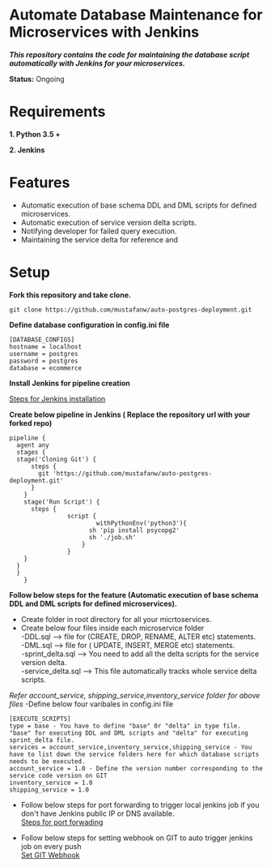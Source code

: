 # Automate Database Maintenance for Microservices with Jenkins
***This repository contains the code for maintaining the database script automatically with Jenkins for your microservices.***

**Status:** Ongoing

# Requirements
**1. Python 3.5 +**

**2. Jenkins**

Features
=========================

- Automatic execution of base schema DDL and DML scripts for defined microservices.
- Automatic execution of service version delta scripts.
- Notifying developer for failed query execution.
- Maintaining the service delta for reference and

Setup
=========================
**Fork this repository and take clone.**
```
git clone https://github.com/mustafanw/auto-postgres-deployment.git
```

**Define database configuration in config.ini file**

```
[DATABASE_CONFIGS]
hostname = localhost
username = postgres
password = postgres
database = ecommerce
```
**Install Jenkins for pipeline creation**

[Steps for Jenkins installation](https://www.digitalocean.com/community/tutorials/how-to-install-jenkins-on-ubuntu-16-04)

**Create below pipeline in Jenkins ( Replace the repository url with your forked repo)**
```
pipeline {
  agent any
  stages {
  stage('Cloning Git') {
      steps {
        git 'https://github.com/mustafanw/auto-postgres-deployment.git'
      }
    }
    stage('Run Script') {
      steps {
                script {
                        withPythonEnv('python3'){
                      sh 'pip install psycopg2'
                      sh './job.sh'
                    }
                }
    }
  }
  }
    }
 ```

**Follow below steps for the feature (Automatic execution of base schema DDL and DML scripts for defined microservices).**
- Create folder in root directory for all your micrtoservices.
- Create below four files inside each microservice folder  
      -DDL.sql --> file for (CREATE, DROP, RENAME, ALTER etc) statements.  
      -DML.sql --> file for ( UPDATE, INSERT, MERGE etc) statements.  
      -sprint_delta.sql --> You need to add all the delta scripts for the service version delta.  
      -service_delta.sql --> This file automatically tracks whole service delta scripts.  
      
*Refer account_service, shipping_service,inventory_service folder for above files*
-Define below four varibales in config.ini file
```
[EXECUTE_SCRIPTS]
type = base - You have to define "base" 0r "delta" in type file. "base" for executing DDL and DML scripts and "delta" for executing sprint_delta file.
services = account_service,inventory_service,shipping_service - You have to list down the service folders here for which database scripts needs to be executed.
account_service = 1.0 - Define the version number corresponding to the service code version on GIT
inventory_service = 1.0
shipping_service = 1.0
```
- Follow below steps for port forwarding to trigger local jenkins job if you don't have Jenkins public IP or DNS available.  
[Steps for port forwading](https://medium.com/@ganeshvelrajan/make-your-web-services-go-online-securely-in-less-than-5-minutes-ee0b304f88c7)

- Follow below steps for setting webhook on GIT to auto trigger jenkins job on every push  
[Set GIT Webhook](https://www.socketxp.com/webhookrelay/github-webhook-localhost-jenkins)
